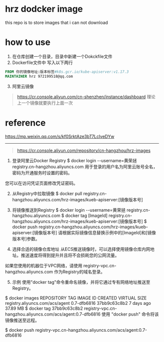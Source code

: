 # hrz dodcker image
this repo is to store images that i can not download
# how to use
1. 在仓库创建一个目录，目录中新建一个Dokckfile文件
2. Dockerfile文件中 写入以下两行
```dockerfile
FROM 你的镜像地址:版本标签#k8s.gcr.io/kube-apiserver:v1.17.3
MAINTAINER hrz 972199518@qq.com
```
3. 阿里云镜像
 > https://cr.console.aliyun.com/cn-shenzhen/instance/dashboard
理论上一个镜像就要执行上面一次

# reference
https://mp.weixin.qq.com/s/kf0SrktAze3bT7LcIveDYw


---
> https://cr.console.aliyun.com/repository/cn-hangzhou/hrz-images

1. 登录阿里云Docker Registry
$ docker login --username=黄荣拯 registry.cn-hangzhou.aliyuncs.com
用于登录的用户名为阿里云账号全名，密码为开通服务时设置的密码。

您可以在访问凭证页面修改凭证密码。

2. 从Registry中拉取镜像
$ docker pull registry.cn-hangzhou.aliyuncs.com/hrz-images/kueb-apiserver:[镜像版本号]
3. 将镜像推送到Registry
$ docker login --username=黄荣拯 registry.cn-hangzhou.aliyuncs.com
$ docker tag [ImageId] registry.cn-hangzhou.aliyuncs.com/hrz-images/kueb-apiserver:[镜像版本号]
$ docker push registry.cn-hangzhou.aliyuncs.com/hrz-images/kueb-apiserver:[镜像版本号]
请根据实际镜像信息替换示例中的[ImageId]和[镜像版本号]参数。

4. 选择合适的镜像仓库地址
从ECS推送镜像时，可以选择使用镜像仓库内网地址。推送速度将得到提升并且将不会损耗您的公网流量。

如果您使用的机器位于VPC网络，请使用 registry-vpc.cn-hangzhou.aliyuncs.com 作为Registry的域名登录。

5. 示例
使用"docker tag"命令重命名镜像，并将它通过专有网络地址推送至Registry。

$ docker images
REPOSITORY                                                         TAG                 IMAGE ID            CREATED             VIRTUAL SIZE
registry.aliyuncs.com/acs/agent                                    0.7-dfb6816         37bb9c63c8b2        7 days ago          37.89 MB
$ docker tag 37bb9c63c8b2 registry-vpc.cn-hangzhou.aliyuncs.com/acs/agent:0.7-dfb6816
使用 "docker push" 命令将该镜像推送至远程。

$ docker push registry-vpc.cn-hangzhou.aliyuncs.com/acs/agent:0.7-dfb6816

